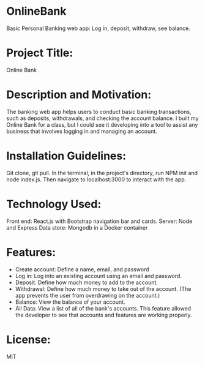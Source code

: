 # OnlineBank
Basic Personal Banking web app: Log in, deposit, withdraw, see balance.

# Project Title: 
Online Bank

# Description and Motivation: 
The banking web app helps users to conduct basic banking transactions, such as deposits, withdrawals, and checking the account balance.  I built my Online Bank for a class, but I could see it developing into a tool to assist any business that involves logging in and managing an account.

# Installation Guidelines:
Git clone, git pull.  In the terminal, in the project's directory, run NPM init and node index.js.  Then navigate to localhost:3000 to interact with the app.

# Technology Used:
Front end: React.js with Bootstrap navigation bar and cards.
Server: Node and Express
Data store: Mongodb in a Docker container

# Features:
- Create account: Define a name, email, and password
- Log in: Log into an existing account using an email and password.
- Deposit: Define how much money to add to the account.
- Withdrawal: Define how much money to take out of the account.  (The app prevents the user from overdrawing on the account.)
- Balance: View the balance of your account.
- All Data: View a list of all of the bank's accounts.  This feature allowed the developer to see that accounts and features are working properly.

# License: 
MIT
